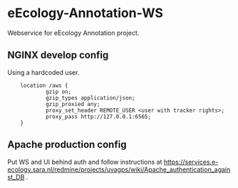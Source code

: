 eEcology-Annotation-WS
======================

Webservice for eEcology Annotation project.

NGINX develop config
--------------------

Using a hardcoded user.

        location /aws {
                gzip on;
                gzip_types application/json;
                gzip_proxied any;
                proxy_set_header REMOTE_USER <user with tracker rights>;
                proxy_pass http://127.0.0.1:6565;
        }

Apache production config
------------------------

Put WS and UI behind auth and follow instructions at https://services.e-ecology.sara.nl/redmine/projects/uvagps/wiki/Apache_authentication_against_DB .
